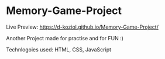 # Memory-Game-Project 
Live Preview: https://d-koziol.github.io/Memory-Game-Project/

Another Project made for practise and for FUN :)

Technlogoies used: HTML, CSS, JavaScript
